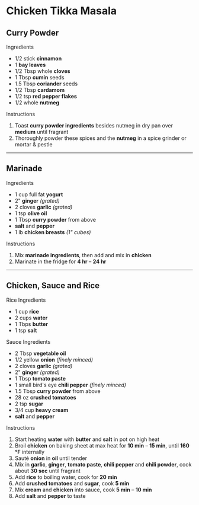 # Chicken Tikka Masala

## Curry Powder

Ingredients

* 1/2 stick **cinnamon**
* 1 **bay leaves**
* 1/2 Tbsp whole **cloves**
* 1 Tbsp **cumin** seeds
* 1.5 Tbsp **coriander** seeds
* 1/2 Tbsp **cardamom**
* 1/2 tsp **red pepper flakes**
* 1/2 whole **nutmeg**

Instructions

1. Toast **curry powder ingredients** besides nutmeg in dry pan over **medium** until fragrant
1. Thoroughly powder these spices and the **nutmeg** in a spice grinder or mortar & pestle

---

## Marinade

Ingredients

* 1 cup full fat **yogurt**
* 2" **ginger** *(grated)*
* 2 cloves **garlic** *(grated)*
* 1 tsp **olive oil**
* 1 Tbsp **curry powder** from above
* **salt** and **pepper**
* 1 lb **chicken breasts** *(1" cubes)*

Instructions

1. Mix **marinade ingredients**, then add and mix in **chicken**
1. Marinate in the fridge for **4 hr** – **24 hr**

---

## Chicken, Sauce and Rice

Rice Ingredients

* 1 cup **rice**
* 2 cups **water**
* 1 Tbps **butter**
* 1 tsp **salt**

Sauce Ingredients

* 2 Tbsp **vegetable oil**
* 1/2 yellow **onion** *(finely minced)*
* 2 cloves **garlic** *(grated)*
* 2" **ginger** *(grated)*
* 1 Tbsp **tomato paste**
* 1 small bird's eye **chili pepper** *(finely minced)*
* 1.5 Tbsp **curry powder** from above
* 28 oz **crushed tomatoes**
* 2 tsp **sugar**
* 3/4 cup **heavy cream**
* **salt** and **pepper**

Instructions

1. Start heating **water** with **butter** and **salt** in pot on high heat
1. Broil **chicken** on baking sheet at max heat for **10 min** – **15 min**, until **160 °F** internally
1. Sauté **onion** in **oil** until tender
1. Mix in **garlic**, **ginger**, **tomato paste**, **chili pepper** and **chili powder**, cook about **30 sec** until fragrant
1. Add **rice** to boiling water, cook for **20 min**
1. Add **crushed tomatoes** and **sugar**, cook **5 min**
1. Mix **cream** and **chicken** into sauce, cook **5 min** – **10 min**
1. Add **salt** and **pepper** to taste
